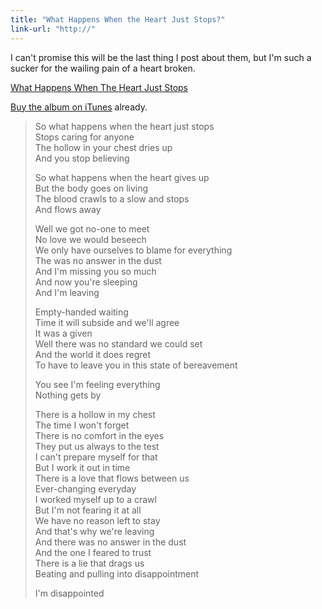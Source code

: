 ```yaml
---
title: "What Happens When the Heart Just Stops?"
link-url: "http://"
---
```

<p>I can't promise this will be the last thing I post about them, but I'm such a sucker for the wailing pain of a heart broken.</p>
<p><a href='https://chrisenns.com/wp-content/uploads/2009/11/What-Happens-When-The-Heart-Just-Stops1.mp3' class="wpaudio" >What Happens When The Heart Just Stops</a></p>
<p><a href="http://click.linksynergy.com/fs-bin/stat?id=6PFrOqNV4B8&offerid=146261&type=3&subid=0&tmpid=1826&RD_PARM1=http%253A%252F%252Fitunes.apple.com%252Fca%252Falbum%252Fstrict-joy-deluxe-edition%252Fid334528009%253Fuo%253D4%2526partnerId%253D30" target="itunes_store">Buy the album on iTunes</a> already.</p>
<blockquote><p>So what happens when the heart just stops<br />
Stops caring for anyone<br />
The hollow in your chest dries up<br />
And you stop believing</p>
<p>So what happens when the heart gives up<br />
But the body goes on living<br />
The blood crawls to a slow and stops<br />
And flows away</p>
<p>Well we got no-one to meet<br />
No love we would beseech<br />
We only have ourselves to blame for everything<br />
The was no answer in the dust<br />
And I'm missing you so much<br />
And now you're sleeping<br />
And I'm leaving</p>
<p>Empty-handed waiting<br />
Time it will subside and we'll agree<br />
It was a given<br />
Well there was no standard we could set<br />
And the world it does regret<br />
To have to leave you in this state of bereavement</p>
<p>You see I'm feeling everything<br />
Nothing gets by</p>
<p>There is a hollow in my chest<br />
The time I won't forget<br />
There is no comfort in the eyes<br />
They put us always to the test<br />
I can't prepare myself for that<br />
But I work it out in time<br />
There is a love that flows between us<br />
Ever-changing everyday<br />
I worked myself up to a crawl<br />
But I'm not fearing it at all<br />
We have no reason left to stay<br />
And that's why we're leaving<br />
And there was no answer in the dust<br />
And the one I feared to trust<br />
There is a lie that drags us<br />
Beating and pulling into disappointment</p>
<p>I'm disappointed</p></blockquote>
